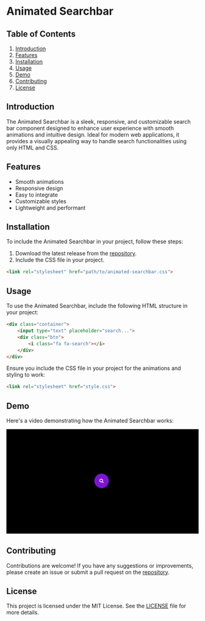 # Animated Searchbar

## Table of Contents
1. [Introduction](#introduction)
2. [Features](#features)
3. [Installation](#installation)
4. [Usage](#usage)
5. [Demo](#demo)
6. [Contributing](#contributing)
7. [License](#license)

## Introduction
The Animated Searchbar is a sleek, responsive, and customizable search bar component designed to enhance user experience with smooth animations and intuitive design. Ideal for modern web applications, it provides a visually appealing way to handle search functionalities using only HTML and CSS.

## Features
- Smooth animations
- Responsive design
- Easy to integrate
- Customizable styles
- Lightweight and performant

## Installation
To include the Animated Searchbar in your project, follow these steps:

1. Download the latest release from the [repository](https://github.com/EzraAriwomoi/animated-searchBar/releases).
2. Include the CSS file in your project.

```html
<link rel="stylesheet" href="path/to/animated-searchbar.css">
```

## Usage
To use the Animated Searchbar, include the following HTML structure in your project:

```html
<div class="container">
    <input type="text" placeholder="search...">
    <div class="btn">
        <i class="fa fa-search"></i>
    </div>
</div>
```

Ensure you include the CSS file in your project for the animations and styling to work:

```html
<link rel="stylesheet" href="style.css">
```

## Demo
Here's a video demonstrating how the Animated Searchbar works:

![Demo](demo.gif)

## Contributing
Contributions are welcome! If you have any suggestions or improvements, please create an issue or submit a pull request on the [repository](https://github.com/EzraAriwomoi/animated-searchBar).

## License
This project is licensed under the MIT License. See the [LICENSE](LICENSE) file for more details.
